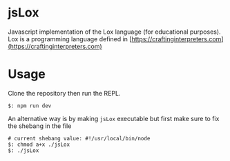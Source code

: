# jsLox
Javascript implementation of the Lox language (for educational purposes). Lox is a programming language defined in [https://craftinginterpreters.com](https://craftinginterpreters.com)

# Usage

Clone the repository then run the REPL.

```
$: npm run dev
```

An alternative way is by making `jsLox` executable but first make sure to fix the shebang in the file

```
# current shebang value: #!/usr/local/bin/node
$: chmod a+x ./jsLox
$: ./jsLox
```